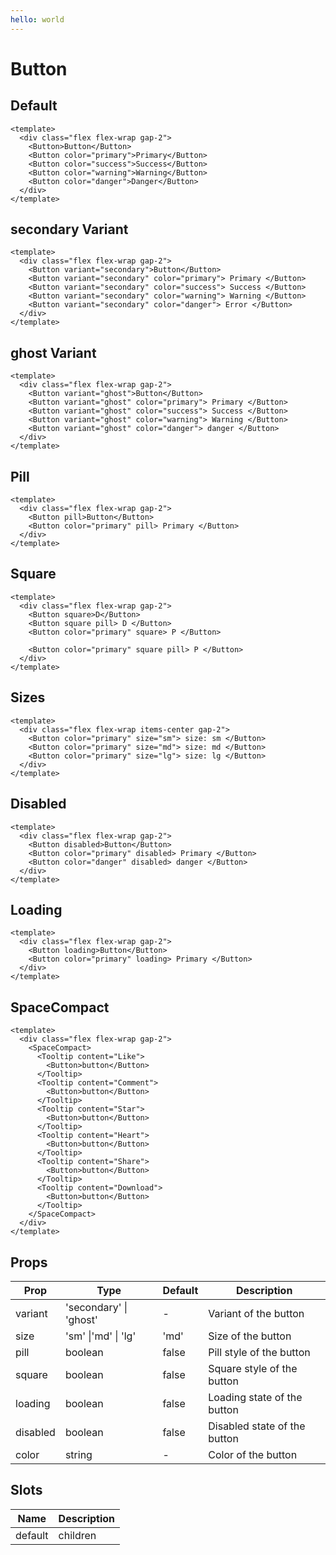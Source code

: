 ```yaml
---
hello: world
---
```


# Button

## Default

```vue demo title=默认样式
<template>
  <div class="flex flex-wrap gap-2">
    <Button>Button</Button>
    <Button color="primary">Primary</Button>
    <Button color="success">Success</Button>
    <Button color="warning">Warning</Button>
    <Button color="danger">Danger</Button>
  </div>
</template>
```

## secondary Variant

```vue{4} demo
<template>
  <div class="flex flex-wrap gap-2">
    <Button variant="secondary">Button</Button>
    <Button variant="secondary" color="primary"> Primary </Button>
    <Button variant="secondary" color="success"> Success </Button>
    <Button variant="secondary" color="warning"> Warning </Button>
    <Button variant="secondary" color="danger"> Error </Button>
  </div>
</template>
```

## ghost Variant

```vue demo
<template>
  <div class="flex flex-wrap gap-2">
    <Button variant="ghost">Button</Button>
    <Button variant="ghost" color="primary"> Primary </Button>
    <Button variant="ghost" color="success"> Success </Button>
    <Button variant="ghost" color="warning"> Warning </Button>
    <Button variant="ghost" color="danger"> danger </Button>
  </div>
</template>
```

## Pill

```vue demo
<template>
  <div class="flex flex-wrap gap-2">
    <Button pill>Button</Button>
    <Button color="primary" pill> Primary </Button>
  </div>
</template>
```

## Square

```vue demo
<template>
  <div class="flex flex-wrap gap-2">
    <Button square>D</Button>
    <Button square pill> D </Button>
    <Button color="primary" square> P </Button>

    <Button color="primary" square pill> P </Button>
  </div>
</template>
```

## Sizes

```vue demo
<template>
  <div class="flex flex-wrap items-center gap-2">
    <Button color="primary" size="sm"> size: sm </Button>
    <Button color="primary" size="md"> size: md </Button>
    <Button color="primary" size="lg"> size: lg </Button>
  </div>
</template>
```

## Disabled

```vue demo
<template>
  <div class="flex flex-wrap gap-2">
    <Button disabled>Button</Button>
    <Button color="primary" disabled> Primary </Button>
    <Button color="danger" disabled> danger </Button>
  </div>
</template>
```

## Loading

```vue demo
<template>
  <div class="flex flex-wrap gap-2">
    <Button loading>Button</Button>
    <Button color="primary" loading> Primary </Button>
  </div>
</template>
```

## SpaceCompact

```vue demo
<template>
  <div class="flex flex-wrap gap-2">
    <SpaceCompact>
      <Tooltip content="Like">
        <Button>button</Button>
      </Tooltip>
      <Tooltip content="Comment">
        <Button>button</Button>
      </Tooltip>
      <Tooltip content="Star">
        <Button>button</Button>
      </Tooltip>
      <Tooltip content="Heart">
        <Button>button</Button>
      </Tooltip>
      <Tooltip content="Share">
        <Button>button</Button>
      </Tooltip>
      <Tooltip content="Download">
        <Button>button</Button>
      </Tooltip>
    </SpaceCompact>
  </div>
</template>
```

## Props

| Prop     | Type                   | Default | Description                  |
| -------- | ---------------------- | ------- | ---------------------------- |
| variant  | 'secondary' \| 'ghost' | -       | Variant of the button        |
| size     | 'sm' \|'md' \| 'lg'    | 'md'    | Size of the button           |
| pill     | boolean                | false   | Pill style of the button     |
| square   | boolean                | false   | Square style of the button   |
| loading  | boolean                | false   | Loading state of the button  |
| disabled | boolean                | false   | Disabled state of the button |
| color    | string                 | -       | Color of the button          |

## Slots

| Name    | Description |
| ------- | ----------- |
| default | children    |
